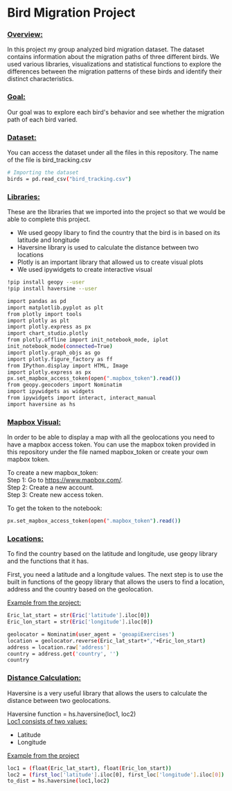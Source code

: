 # Bird Migration Project
### <ins><b>Overview:</b></ins> <br>
In this project my group analyzed bird migration dataset. The dataset contains information about the migration paths of three different birds. 
We used various libraries, visualizations and statistical functions to explore the differences between the migration patterns of these birds and 
identify their distinct characteristics. 

### <ins><b>Goal:</b></ins> <br>
Our goal was to explore each bird's behavior and see whether the migration path of each bird varied. 

### <ins><b>Dataset:</b></ins> <br>
You can access the dataset under all the files in this repository. The name of the file is bird_tracking.csv

```bash
# Importing the dataset
birds = pd.read_csv("bird_tracking.csv")
```

### <ins><b>Libraries:</b></ins><br>
These are the libraries that we imported into the project so that we would be able to complete this project. 
* We used geopy libary to find the country that the bird is in based on its latitude and longitude
* Haversine library is used to calculate the distance between two locations
* Plotly is an important library that allowed us to create visual plots
* We used ipywidgets to create interactive visual

```bash
!pip install geopy --user
!pip install haversine --user

import pandas as pd
import matplotlib.pyplot as plt
from plotly import tools
import plotly as plt
import plotly.express as px
import chart_studio.plotly
from plotly.offline import init_notebook_mode, iplot
init_notebook_mode(connected=True)
import plotly.graph_objs as go
import plotly.figure_factory as ff
from IPython.display import HTML, Image
import plotly.express as px
px.set_mapbox_access_token(open(".mapbox_token").read())
from geopy.geocoders import Nominatim
import ipywidgets as widgets
from ipywidgets import interact, interact_manual
import haversine as hs
```
### <ins><b>Mapbox Visual:</b></ins><br>
In order to be able to display a map with all the geolocations you need to have a mapbox access token. 
You can use the mapbox token provided in this repository under the file named mapbox_token or create your own mapbox token. 

To create a new mapbox_token: <br>
Step 1: Go to https://www.mapbox.com/. <br>
Step 2: Create a new account.<br>
Step 3: Create new access token. <br>

To get the token to the notebook:<br>

```bash
px.set_mapbox_access_token(open(".mapbox_token").read())
```

### <ins><b>Locations:</b></ins><br>
To find the country based on the latitude and longitude, use geopy library and the functions that it has. 

First, you need a latitude and a longitude values. The next step is to use the built in functions of the geopy library
that allows the users to find a location, address and the country based on the geolocation. 

<ins>Example from the project:</ins><br>

```bash
Eric_lat_start = str(Eric['latitude'].iloc[0])
Eric_lon_start = str(Eric['longitude'].iloc[0])

geolocator = Nominatim(user_agent = 'geoapiExercises')
location = geolocator.reverse(Eric_lat_start+","+Eric_lon_start)
address = location.raw['address']
country = address.get('country', '')
country
```

### <ins><b>Distance Calculation:</b></ins><br>
Haversine is a very useful library that allows the users to calculate the distance between two geolocations.

Haversine function = hs.haversine(loc1, loc2)<br>
<ins>Loc1 consists of two values:</ins>
* Latitude
* Longitude

<ins>Example from the project</ins>
```bash
loc1 = (float(Eric_lat_start), float(Eric_lon_start))
loc2 = (first_loc['latitude'].iloc[0], first_loc['longitude'].iloc[0])
to_dist = hs.haversine(loc1,loc2)
```

